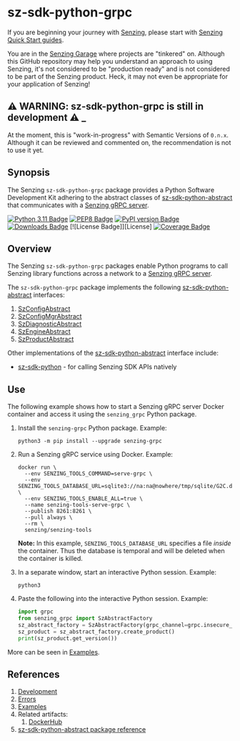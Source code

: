 # sz-sdk-python-grpc

If you are beginning your journey with [Senzing],
please start with [Senzing Quick Start guides].

You are in the [Senzing Garage] where projects are "tinkered" on.
Although this GitHub repository may help you understand an approach to using Senzing,
it's not considered to be "production ready" and is not considered to be part of the Senzing product.
Heck, it may not even be appropriate for your application of Senzing!

## :warning: WARNING: sz-sdk-python-grpc is still in development :warning: _

At the moment, this is "work-in-progress" with Semantic Versions of `0.n.x`.
Although it can be reviewed and commented on,
the recommendation is not to use it yet.

## Synopsis

The Senzing `sz-sdk-python-grpc` package provides a Python Software Development Kit
adhering to the abstract classes of [sz-sdk-python-abstract]
that communicates with a [Senzing gRPC server].

[![Python 3.11 Badge]][Python 3.11]
[![PEP8 Badge]][PEP8]
[![PyPI version Badge]][PyPi version]
[![Downloads Badge]][Downloads]
[![License Badge]][License]
[![Coverage Badge]][Coverage]

## Overview

The Senzing `sz-sdk-python-grpc` packages enable Python programs to call Senzing library functions
across a network to a [Senzing gRPC server].

The `sz-sdk-python-grpc` package implements the following [sz-sdk-python-abstract] interfaces:

1. [SzConfigAbstract]
1. [SzConfigMgrAbstract]
1. [SzDiagnosticAbstract]
1. [SzEngineAbstract]
1. [SzProductAbstract]

Other implementations of the [sz-sdk-python-abstract] interface include:

- [sz-sdk-python] - for calling Senzing SDK APIs natively

## Use

The following example shows how to start a Senzing gRPC server Docker container
and access it using the `senzing_grpc` Python package.

1. Install the `senzing-grpc` Python package.
   Example:

    ```console
    python3 -m pip install --upgrade senzing-grpc
    ```

1. Run a Senzing gRPC service using Docker.
   Example:

    ```console
    docker run \
      --env SENZING_TOOLS_COMMAND=serve-grpc \
      --env SENZING_TOOLS_DATABASE_URL=sqlite3://na:na@nowhere/tmp/sqlite/G2C.db \
      --env SENZING_TOOLS_ENABLE_ALL=true \
      --name senzing-tools-serve-grpc \
      --publish 8261:8261 \
      --pull always \
      --rm \
      senzing/senzing-tools
    ```

   **Note:** In this example, `SENZING_TOOLS_DATABASE_URL` specifies a file *inside* the container.
   Thus the database is temporal and will be deleted when the container is killed.

1. In a separate window, start an interactive Python session.
   Example:

    ```console
    python3
    ```

1. Paste the following into the interactive Python session.
   Example:

    ```python
    import grpc
    from senzing_grpc import SzAbstractFactory
    sz_abstract_factory = SzAbstractFactory(grpc_channel=grpc.insecure_channel("localhost:8261"))
    sz_product = sz_abstract_factory.create_product()
    print(sz_product.get_version())

    ```

More can be seen in [Examples].

## References

1. [Development]
1. [Errors]
1. [Examples]
1. Related artifacts:
    1. [DockerHub]
1. [sz-sdk-python-abstract package reference]

[Coverage badge]: https://img.shields.io/badge/dynamic/json?color=brightgreen&label=coverage&query=%24.message&url=https%3A%2F%2Fraw.githubusercontent.com%2Fsenzing-garage%2Fsz-sdk-python%2Fpython-coverage-comment-action-data%2Fendpoint.json
[Coverage]: https://htmlpreview.github.io/?https://github.com/senzing-garage/sz-sdk-python-grpc/blob/python-coverage-comment-action-data/htmlcov/index.html
[Development]: docs/development.md
[DockerHub]: https://hub.docker.com/r/senzing/sz-sdk-python-grpc
[Downloads Badge]: https://static.pepy.tech/badge/senzing-grpc
[Downloads]: https://pepy.tech/project/senzing-grpc
[Errors]: docs/errors.md
[Examples]: docs/examples.md
[PEP8 Badge]: https://img.shields.io/badge/code%20style-pep8-orange.svg
[PEP8]: https://www.python.org/dev/peps/pep-0008/
[PyPI version Badge]: https://badge.fury.io/py/senzing-grpc.svg
[PyPi version]: https://badge.fury.io/py/senzing-grpc
[Python 3.11 Badge]: https://img.shields.io/badge/python-3.11-blue.svg
[Python 3.11]: https://www.python.org/downloads/release/python-3110/
[Senzing Garage]: https://github.com/senzing-garage
[Senzing gRPC server]: https://github.com/senzing-garage/servegrpc
[Senzing Quick Start guides]: https://docs.senzing.com/quickstart/
[Senzing]: https://senzing.com/
[sz-sdk-python-abstract package reference]: https://hub.senzing.com/sz-sdk-python-abstract/
[sz-sdk-python-abstract]: https://github.com/senzing-garage/sz-sdk-python-abstract/tree/main/src/senzing_abstract
[sz-sdk-python]: https://github.com/senzing-garage/sz-sdk-python
[SzConfigAbstract]: https://github.com/senzing-garage/sz-sdk-python-abstract/blob/main/src/senzing_abstract/szconfig_abstract.py
[SzConfigMgrAbstract]: https://github.com/senzing-garage/sz-sdk-python-abstract/blob/main/src/senzing_abstract/szconfigmanager_abstract.py
[SzDiagnosticAbstract]: https://github.com/senzing-garage/sz-sdk-python-abstract/blob/main/src/senzing_abstract/szdiagnostic_abstract.py
[SzEngineAbstract]: https://github.com/senzing-garage/sz-sdk-python-abstract/blob/main/src/senzing_abstract/szengine_abstract.py
[SzProductAbstract]: https://github.com/senzing-garage/sz-sdk-python-abstract/blob/main/src/senzing_abstract/szproduct_abstract.py
